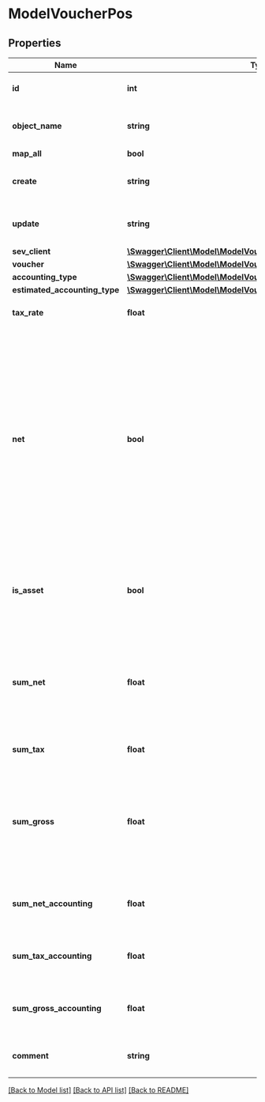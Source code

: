 # ModelVoucherPos

## Properties
Name | Type | Description | Notes
------------ | ------------- | ------------- | -------------
**id** | **int** | The voucher position id | [optional] 
**object_name** | **string** | The voucher position object name | 
**map_all** | **bool** |  | 
**create** | **string** | Date of voucher position creation | [optional] 
**update** | **string** | Date of last voucher position update | [optional] 
**sev_client** | [**\Swagger\Client\Model\ModelVoucherPosSevClient**](ModelVoucherPosSevClient.md) |  | [optional] 
**voucher** | [**\Swagger\Client\Model\ModelVoucherPosVoucher**](ModelVoucherPosVoucher.md) |  | 
**accounting_type** | [**\Swagger\Client\Model\ModelVoucherPosAccountingType**](ModelVoucherPosAccountingType.md) |  | 
**estimated_accounting_type** | [**\Swagger\Client\Model\ModelVoucherPosEstimatedAccountingType**](ModelVoucherPosEstimatedAccountingType.md) |  | [optional] 
**tax_rate** | **float** | Tax rate of the voucher position. | 
**net** | **bool** | Determines whether &#x27;sumNet&#x27; or &#x27;sumGross&#x27; is regarded.&lt;br&gt;       If both are not given, &#x27;sum&#x27; is regarded and treated as net or gross depending on &#x27;net&#x27;.   All positions must be either net or gross, a mixture of the two is not possible. | 
**is_asset** | **bool** | Determines whether position is regarded as an asset which can be depreciated. | [optional] 
**sum_net** | **float** | Net sum of the voucher position.&lt;br&gt;      Only regarded if &#x27;net&#x27; is &#x27;true&#x27;, otherwise its readOnly. | 
**sum_tax** | **float** | Tax sum of the voucher position. | [optional] 
**sum_gross** | **float** | Gross sum of the voucher position.&lt;br&gt;      Only regarded if &#x27;net&#x27; is &#x27;false&#x27;, otherwise its readOnly. | 
**sum_net_accounting** | **float** | Net accounting sum. Is equal to sumNet. | [optional] 
**sum_tax_accounting** | **float** | Tax accounting sum. Is equal to sumTax. | [optional] 
**sum_gross_accounting** | **float** | Gross accounting sum. Is equal to sumGross. | [optional] 
**comment** | **string** | Comment for the voucher position. | [optional] 

[[Back to Model list]](../../README.md#documentation-for-models) [[Back to API list]](../../README.md#documentation-for-api-endpoints) [[Back to README]](../../README.md)

